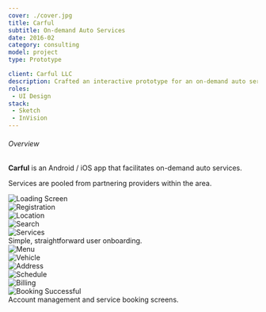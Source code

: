 ```yaml
---
cover: ./cover.jpg
title: Carful
subtitle: On-demand Auto Services
date: 2016-02
category: consulting
model: project
type: Prototype

client: Carful LLC
description: Crafted an interactive prototype for an on-demand auto services mobile app.
roles:
 - UI Design
stack:
 - Sketch
 - InVision
---
```

<div class="grid three-column">
	<div>
		<h6>Overview</h6>
		<p>
			<strong>Carful</strong> is an Android / iOS app that facilitates on-demand auto services.
		</p>
		<p>
			Services are pooled from partnering providers within the area.
		</p>
	</div>
	<div class="ui-screenshot">
		<img alt="Loading Screen" src="./loading.png" title="Loading Screen" />
	</div>
	<div class="ui-screenshot">
		<img alt="Registration" src="./register.png" title="Registration" />
	</div>
	<div class="ui-screenshot">
		<img alt="Location" src="./location.png" title="Location" />
	</div>
	<div class="ui-screenshot">
		<img alt="Search" src="./search.png" title="Search" />
	</div>
	<div class="ui-screenshot">
		<img alt="Services" src="./services.png" title="Services" />
	</div>
</div>
<figcaption>
	Simple, straightforward user onboarding.
</figcaption>

<div class="grid three-column">
	<div class="ui-screenshot">
		<img alt="Menu" src="./menu.png" title="Menu" />
	</div>
	<div class="ui-screenshot">
		<img alt="Vehicle" src="./vehicle.png" title="Vehicle" />
	</div>
	<div class="ui-screenshot">
		<img alt="Address" src="./address.png" title="Address" />
	</div>
	<div class="ui-screenshot">
		<img alt="Schedule" src="./schedule.png" title="Schedule" />
	</div>
	<div class="ui-screenshot">
		<img alt="Billing" src="./billing.png" title="Billing" />
	</div>
	<div class="ui-screenshot">
		<img alt="Booking Successful" src="./booking.png" title="Booking Successful" />
	</div>
</div>
<figcaption>
	Account management and service booking screens.
</figcaption>
